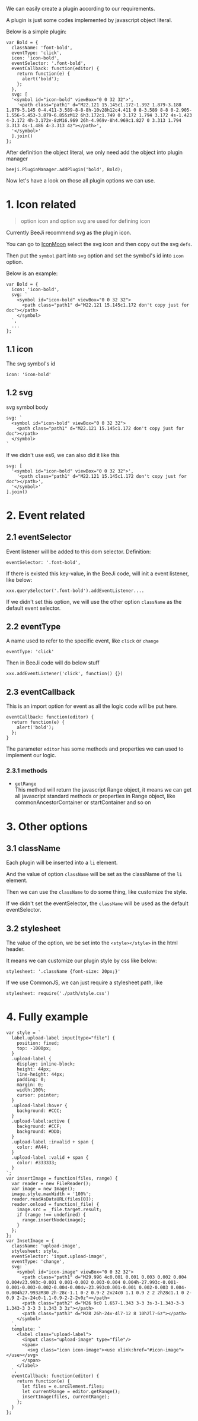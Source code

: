 We can easily create a plugin according to our requirements.

A plugin is just some codes implemented by javascript object literal.

Below is a simple plugin:
```
var Bold = {
  className: 'font-bold',
  eventType: 'click',
  icon: 'icon-bold',
  eventSelector: '.font-bold',
  eventCallback: function(editor) {
    return function(e) {
      alert('bold');
    };
  },
  svg: [
  '<symbol id="icon-bold" viewBox="0 0 32 32">',
    '<path class="path1" d="M22.121 15.145c1.172-1.392 1.879-3.188 1.879-5.145 0-4.411-3.589-8-8-8h-10v28h12c4.411 0 8-3.589 8-8 0-2.905-1.556-5.453-3.879-6.855zM12 6h3.172c1.749 0 3.172 1.794 3.172 4s-1.423 4-3.172 4h-3.172v-8zM16.969 26h-4.969v-8h4.969c1.827 0 3.313 1.794 3.313 4s-1.486 4-3.313 4z"></path>',
  '</symbol>'
  ].join()
};
```
After definition the object literal, we only need add the object into plugin manager
```
beeji.PluginManager.addPlugin('bold', Bold);
```

Now let's have a look on those all plugin options we can use.

# 1. Icon related

> option icon and option svg are used for defining icon

Currently BeeJi recommend svg as the plugin icon.

You can go to [IconMoon](https://icomoon.io/) select the svg icon and then copy out the svg `defs`.

Then put the `symbol` part into `svg` option and set the symbol's id into `icon` option.

Below is an example:

```
var Bold = {
  icon: 'icon-bold',
  svg: `
    <symbol id="icon-bold" viewBox="0 0 32 32">
      <path class="path1" d="M22.121 15.145c1.172 don't copy just for doc"></path>
    </symbol>
  `,
  ...
};
```

## 1.1 icon
The svg symbol's id

```
icon: 'icon-bold'
```

## 1.2 svg
svg symbol body
```
svg: `
  <symbol id="icon-bold" viewBox="0 0 32 32">
    <path class="path1" d="M22.121 15.145c1.172 don't copy just for doc"></path>
  </symbol>
`
```
If we didn't use es6, we can also did it like this
```
svg: [
  '<symbol id="icon-bold" viewBox="0 0 32 32">',
    '<path class="path1" d="M22.121 15.145c1.172 don't copy just for doc"></path>',
  '</symbol>'
].join()
```

# 2. Event related
## 2.1 eventSelector
Event listener will be added to this dom selector.
Definition:
```
eventSelector: '.font-bold',
```
If there is existed this key-value, in the BeeJi code, will init a event listener, like below:
```
xxx.querySelector('.font-bold').addEventListener....
```

If we didn't set this option, we will use the other option `className` as the default event selector.

## 2.2 eventType
A name used to refer to the specific event, like `click` or `change`
```
eventType: 'click'
```
Then in BeeJi code will do below stuff
```
xxx.addEventListener('click', function() {})
```

## 2.3 eventCallback
This is an import option for event as all the logic code will be put here.
```
eventCallback: function(editor) {
  return function(e) {
    alert('bold');
  };
}
```
The parameter `editor` has some methods and properties we can used to implement our logic.

### 2.3.1 methods
* `getRange`  
This method will return the javascript Range object, 
it means we can get all javascript standard methods or properties in Range object, 
like commonAncestorContainer or startContainer and so on

# 3. Other options
## 3.1 className
Each plugin will be inserted into a `li` element.

And the value of option `className` will be set as the className of the `li` element.

Then we can use the `className` to do some thing, like customize the style.

If we didn't set the eventSelector, the `className` will be used as the default eventSelector.

## 3.2 stylesheet
The value of the option, we be set into the `<style></style>` in the html header.

It means we can customize our plugin style by css like below:
```
stylesheet: '.className {font-size: 20px;}'
```

If we use CommonJS, we can just require a stylesheet path, like 
```
stylesheet: require('./path/style.css')
```

# 4. Fully example
```
var style = `
  label.upload-label input[type="file"] {
    position: fixed;
    top: -1000px;
  }
  .upload-label {
    display: inline-block;
    height: 44px;
    line-height: 44px;
    padding: 0;
    margin: 0;
    width:100%;
    cursor: pointer;
  }
  .upload-label:hover {
    background: #CCC;
  }
  .upload-label:active {
    background: #CCF;
    background: #DDD;
  }
  .upload-label :invalid + span {
    color: #A44;
  }
  .upload-label :valid + span {
    color: #333333;
  }
`;
var insertImage = function(files, range) {
  var reader = new FileReader();
  var image = new Image();
  image.style.maxWidth = '100%';
  reader.readAsDataURL(files[0]);
  reader.onload = function(_file) {
    image.src = _file.target.result;
    if (range !== undefined) {
      range.insertNode(image);
    }
  };
};
var InsetImage = {
  className: 'upload-image',
  stylesheet: style,
  eventSelector: 'input.upload-image',
  eventType: 'change',
  svg: `
    <symbol id="icon-image" viewBox="0 0 32 32">
      <path class="path1" d="M29.996 4c0.001 0.001 0.003 0.002 0.004 0.004v23.993c-0.001 0.001-0.002 0.003-0.004 0.004h-27.993c-0.001-0.001-0.003-0.002-0.004-0.004v-23.993c0.001-0.001 0.002-0.003 0.004-0.004h27.993zM30 2h-28c-1.1 0-2 0.9-2 2v24c0 1.1 0.9 2 2 2h28c1.1 0 2-0.9 2-2v-24c0-1.1-0.9-2-2-2v0z"></path>
      <path class="path2" d="M26 9c0 1.657-1.343 3-3 3s-3-1.343-3-3 1.343-3 3-3 3 1.343 3 3z"></path>
      <path class="path3" d="M28 26h-24v-4l7-12 8 10h2l7-6z"></path>
    </symbol>
  `,
  template: `
    <label class="upload-label">
      <input class="upload-image" type="file"/>
      <span>
        <svg class="icon icon-image"><use xlink:href="#icon-image"></use></svg>
      </span>
    </label>
  `,
  eventCallback: function(editor) {
    return function(e) {
      let files = e.srcElement.files;
      let currentRange = editor.getRange();
      insertImage(files, currentRange);
    };
  }
};
```





